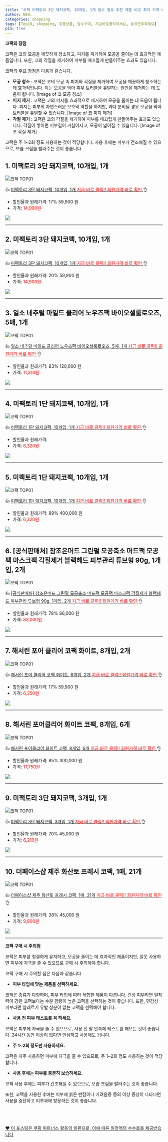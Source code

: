```yaml
---
title: "코팩 미팩토리 3단 돼지코팩, 10개입, 1개 필수 필요 추천 제품 비교 최저 가격 비교 장점 구매 후기 구매평"
author: NEO.
categories: shopping
tags: [Top10, shopping, 유행상품, 필수구매, 지금바로클릭하세요, 놓치면후회해요]
pin: true
---
```

**코팩의 장점**

코팩은 코의 모공을 깨끗하게 청소하고, 피지를 제거하여 모공을 줄이는 데 효과적인 제품입니다. 또한, 코의 각질을 제거하여 피부를 매끄럽게 만들어주는 효과도 있습니다. 

코팩의 주요 장점은 다음과 같습니다.

* **모공 청소** : 코팩은 코의 모공 속 피지와 각질을 제거하여 모공을 깨끗하게 청소하는 데 효과적입니다. 이는 모공을 막아 피부 트러블을 유발하는 원인을 제거하는 데 도움이 됩니다. 
[Image of 코 모공 청소]
* **피지 제거** : 코팩은 코의 피지를 효과적으로 제거하여 모공을 줄이는 데 도움이 됩니다. 피지는 피부의 자연스러운 보호막 역할을 하지만, 과다 분비될 경우 모공을 막아 트러블을 유발할 수 있습니다. 
[Image of 코 피지 제거]
* **각질 제거** : 코팩은 코의 각질을 제거하여 피부를 매끄럽게 만들어주는 효과도 있습니다. 각질이 쌓이면 피부결이 거칠어지고, 모공이 넓어질 수 있습니다. 
[Image of 코 각질 제거]

코팩은 주 1~2회 정도 사용하는 것이 적당합니다. 사용 후에는 피부가 건조해질 수 있으므로, 보습 크림을 발라주는 것이 좋습니다.

   

## 1. 미팩토리 3단 돼지코팩, 10개입, 1개

![코팩 TOP01](https://thumbnail10.coupangcdn.com/thumbnails/remote/490x490ex/image/retail/images/2887365518014855-60fb7a80-2412-4578-b55d-27ae09650d83.jpg)


👍 [미팩토리 3단 돼지코팩, 10개입, 1개 <font color=red> 지금 바로 클릭!! 회원가격 바로 확인 </font> ](https://link.coupang.com/re/AFFSDP?lptag=AF3617701&subid=GithubCoopas&pageKey=25470019&traceid=V0-153&itemId=99077225&vendorItemId=70078847241) 👌 


- 할인율과 원래가격: 17%  59,900   원
- 가격: <span style='color:red'>14,900원</span>

[![](/discount_price.png)](https://link.coupang.com/re/AFFSDP?lptag=AF3617701&subid=GithubCoopas&pageKey=25470019&traceid=V0-153&itemId=99077225&vendorItemId=70078847241)

---


   

## 2. 미팩토리 3단 돼지코팩, 10개입, 1개

![코팩 TOP01](https://thumbnail10.coupangcdn.com/thumbnails/remote/490x490ex/image/retail/images/2887365518014855-60fb7a80-2412-4578-b55d-27ae09650d83.jpg)


👍 [미팩토리 3단 돼지코팩, 10개입, 1개 <font color=red> 지금 바로 클릭!! 회원가격 바로 확인 </font> ](https://link.coupang.com/re/AFFSDP?lptag=AF3617701&subid=GithubCoopas&pageKey=25470019&traceid=V0-153&itemId=99077225&vendorItemId=70078847241) 👌 


- 할인율과 원래가격: 20%  59,900   원
- 가격: <span style='color:red'>14,900원</span>

[![](/discount_price.png)](https://link.coupang.com/re/AFFSDP?lptag=AF3617701&subid=GithubCoopas&pageKey=25470019&traceid=V0-153&itemId=99077225&vendorItemId=70078847241)

---


   

## 3. 일소 네추럴 마일드 클리어 노우즈팩 바이오셀룰로오즈, 5매, 1개

![코팩 TOP01](https://thumbnail6.coupangcdn.com/thumbnails/remote/490x490ex/image/retail/images/4353704422309035-a5220e5b-c4bd-4028-908a-b7562d897d00.jpg)


👍 [일소 네추럴 마일드 클리어 노우즈팩 바이오셀룰로오즈, 5매, 1개 <font color=red> 지금 바로 클릭!! 회원가격 바로 확인 </font> ](https://link.coupang.com/re/AFFSDP?lptag=AF3617701&subid=GithubCoopas&pageKey=7235190312&traceid=V0-153&itemId=18369319480&vendorItemId=73929001718) 👌 


- 할인율과 원래가격: 83%  120,000   원
- 가격: <span style='color:red'>11,310원</span>

[![](/discount_price.png)](https://link.coupang.com/re/AFFSDP?lptag=AF3617701&subid=GithubCoopas&pageKey=7235190312&traceid=V0-153&itemId=18369319480&vendorItemId=73929001718)

---


   

## 4. 미팩토리 1단 돼지코팩, 10개입, 1개

![코팩 TOP01](https://thumbnail10.coupangcdn.com/thumbnails/remote/490x490ex/image/retail/images/3810222069198829-f5c54333-652e-4388-a08c-70860857ff0e.jpg)


👍 [미팩토리 1단 돼지코팩, 10개입, 1개 <font color=red> 지금 바로 클릭!! 회원가격 바로 확인 </font> ](https://link.coupang.com/re/AFFSDP?lptag=AF3617701&subid=GithubCoopas&pageKey=18756298&traceid=V0-153&itemId=75326713&vendorItemId=3125488109) 👌 


- 할인율과 원래가격: 
- 가격: <span style='color:red'>6,320원</span>

[![](/discount_price.png)](https://link.coupang.com/re/AFFSDP?lptag=AF3617701&subid=GithubCoopas&pageKey=18756298&traceid=V0-153&itemId=75326713&vendorItemId=3125488109)

---


   

## 5. 미팩토리 1단 돼지코팩, 10개입, 1개

![코팩 TOP01](https://thumbnail10.coupangcdn.com/thumbnails/remote/490x490ex/image/retail/images/3810222069198829-f5c54333-652e-4388-a08c-70860857ff0e.jpg)


👍 [미팩토리 1단 돼지코팩, 10개입, 1개 <font color=red> 지금 바로 클릭!! 회원가격 바로 확인 </font> ](https://link.coupang.com/re/AFFSDP?lptag=AF3617701&subid=GithubCoopas&pageKey=18756298&traceid=V0-153&itemId=75326713&vendorItemId=3125488109) 👌 


- 할인율과 원래가격: 89%  400,000   원
- 가격: <span style='color:red'>6,320원</span>

[![](/discount_price.png)](https://link.coupang.com/re/AFFSDP?lptag=AF3617701&subid=GithubCoopas&pageKey=18756298&traceid=V0-153&itemId=75326713&vendorItemId=3125488109)

---


   

## 6. [공식판매처] 참조은머드 그린펄 모공축소 머드팩 모공팩 마스크팩 각질제거 블랙헤드 피부관리 튜브형 90g, 1개입, 2개

![코팩 TOP01](https://thumbnail7.coupangcdn.com/thumbnails/remote/490x490ex/image/vendor_inventory/ae78/e201596f71ba40c7fab9bfc0a4326ce7fa0a94665a64664a012d42a2662a.jpg)


👍 [[공식판매처] 참조은머드 그린펄 모공축소 머드팩 모공팩 마스크팩 각질제거 블랙헤드 피부관리 튜브형 90g, 1개입, 2개 <font color=red> 지금 바로 클릭!! 회원가격 바로 확인 </font> ](https://link.coupang.com/re/AFFSDP?lptag=AF3617701&subid=GithubCoopas&pageKey=7183314720&traceid=V0-153&itemId=18119415555&vendorItemId=70005219431) 👌 


- 할인율과 원래가격: 78%  86,000   원
- 가격: <span style='color:red'>83,000원</span>

[![](/discount_price.png)](https://link.coupang.com/re/AFFSDP?lptag=AF3617701&subid=GithubCoopas&pageKey=7183314720&traceid=V0-153&itemId=18119415555&vendorItemId=70005219431)

---


   

## 7. 해서린 포어 클리어 코팩 화이트, 8개입, 2개

![코팩 TOP01](https://thumbnail9.coupangcdn.com/thumbnails/remote/490x490ex/image/retail/images/7213719571960191-21845954-4eba-4592-96cf-cb4ecb89fb14.jpg)


👍 [해서린 포어 클리어 코팩 화이트, 8개입, 2개 <font color=red> 지금 바로 클릭!! 회원가격 바로 확인 </font> ](https://link.coupang.com/re/AFFSDP?lptag=AF3617701&subid=GithubCoopas&pageKey=136130963&traceid=V0-153&itemId=399087988&vendorItemId=3972361610) 👌 


- 할인율과 원래가격: 17%  59,900   원
- 가격: <span style='color:red'>6,250원</span>

[![](/discount_price.png)](https://link.coupang.com/re/AFFSDP?lptag=AF3617701&subid=GithubCoopas&pageKey=136130963&traceid=V0-153&itemId=399087988&vendorItemId=3972361610)

---


   

## 8. 해서린 포어클리어 화이트 코팩, 8개입, 6개

![코팩 TOP01](https://thumbnail9.coupangcdn.com/thumbnails/remote/490x490ex/image/rs_quotation_api/eou2vxvd/9aa1a509d00d46a08bcd96f6c37a1e9c.jpg)


👍 [해서린 포어클리어 화이트 코팩, 8개입, 6개 <font color=red> 지금 바로 클릭!! 회원가격 바로 확인 </font> ](https://link.coupang.com/re/AFFSDP?lptag=AF3617701&subid=GithubCoopas&pageKey=136130963&traceid=V0-153&itemId=6608073353&vendorItemId=74791363555) 👌 


- 할인율과 원래가격: 85%  300,000   원
- 가격: <span style='color:red'>17,750원</span>

[![](/discount_price.png)](https://link.coupang.com/re/AFFSDP?lptag=AF3617701&subid=GithubCoopas&pageKey=136130963&traceid=V0-153&itemId=6608073353&vendorItemId=74791363555)

---


   

## 9. 미팩토리 3단 돼지코팩, 3개입, 1개

![코팩 TOP01](https://thumbnail6.coupangcdn.com/thumbnails/remote/490x490ex/image/retail/images/345439593557816-3a4ce323-a717-44b7-aebe-4f70acfd6317.jpg)


👍 [미팩토리 3단 돼지코팩, 3개입, 1개 <font color=red> 지금 바로 클릭!! 회원가격 바로 확인 </font> ](https://link.coupang.com/re/AFFSDP?lptag=AF3617701&subid=GithubCoopas&pageKey=25470019&traceid=V0-153&itemId=931146193&vendorItemId=4988305164) 👌 


- 할인율과 원래가격: 70%  45,000   원
- 가격: <span style='color:red'>6,210원</span>

[![](/discount_price.png)](https://link.coupang.com/re/AFFSDP?lptag=AF3617701&subid=GithubCoopas&pageKey=25470019&traceid=V0-153&itemId=931146193&vendorItemId=4988305164)

---


   

## 10. 더페이스샵 제주 화산토 프레시 코팩, 1매, 21개

![코팩 TOP01](https://thumbnail10.coupangcdn.com/thumbnails/remote/490x490ex/image/vendor_inventory/7b6e/af1316360fa48c071840114b001eccf32f6dab057d8e15e7c60ac44af0cf.jpg)


👍 [더페이스샵 제주 화산토 프레시 코팩, 1매, 21개 <font color=red> 지금 바로 클릭!! 회원가격 바로 확인 </font> ](https://link.coupang.com/re/AFFSDP?lptag=AF3617701&subid=GithubCoopas&pageKey=221403773&traceid=V0-153&itemId=691393926&vendorItemId=4771407634) 👌 


- 할인율과 원래가격: 38%  45,000   원
- 가격: <span style='color:red'>9,800원</span>

[![](/discount_price.png)](https://link.coupang.com/re/AFFSDP?lptag=AF3617701&subid=GithubCoopas&pageKey=221403773&traceid=V0-153&itemId=691393926&vendorItemId=4771407634)

---
**코팩 구매 시 주의점**

코팩은 피부를 청결하게 유지하고, 모공을 줄이는 데 효과적인 제품이지만, 잘못 사용하면 피부에 자극을 줄 수 있으므로 구매 시 주의해야 합니다.

코팩 구매 시 주의할 점은 다음과 같습니다.

* **피부 타입에 맞는 제품을 선택하세요.**

코팩은 종류가 다양하며, 피부 타입에 따라 적합한 제품이 다릅니다. 건성 피부라면 밀착력이 강한 코팩보다는 수분 함량이 높은 코팩을 선택하는 것이 좋습니다. 또한, 민감성 피부라면 알레르기 유발 성분이 없는 코팩을 선택해야 합니다.

* **사용 전 피부 테스트를 꼭 하세요.**

코팩은 피부에 자극을 줄 수 있으므로, 사용 전 팔 안쪽에 테스트를 해보는 것이 좋습니다. 24시간 동안 이상이 없다면 안심하고 사용해도 됩니다.

* **주 1~2회 정도만 사용하세요.**

코팩은 자주 사용하면 피부에 자극을 줄 수 있으므로, 주 1~2회 정도 사용하는 것이 적당합니다.

* **사용 후에는 피부를 충분히 보습하세요.**

코팩 사용 후에는 피부가 건조해질 수 있으므로, 보습 크림을 발라주는 것이 좋습니다.

또한, 코팩을 사용한 후에는 피부에 붉은 반점이나 가려움증 등의 이상 증상이 나타나면 사용을 중단하고 피부과에 방문하는 것이 좋습니다.<br><br><br><br><br> [ ❤  이 포스팅은 쿠팡 파트너스 활동의 일환으로, 이에 따른 일정액의 수수료를 제공받습니다](https://link.coupang.com/a/bcEFyh)